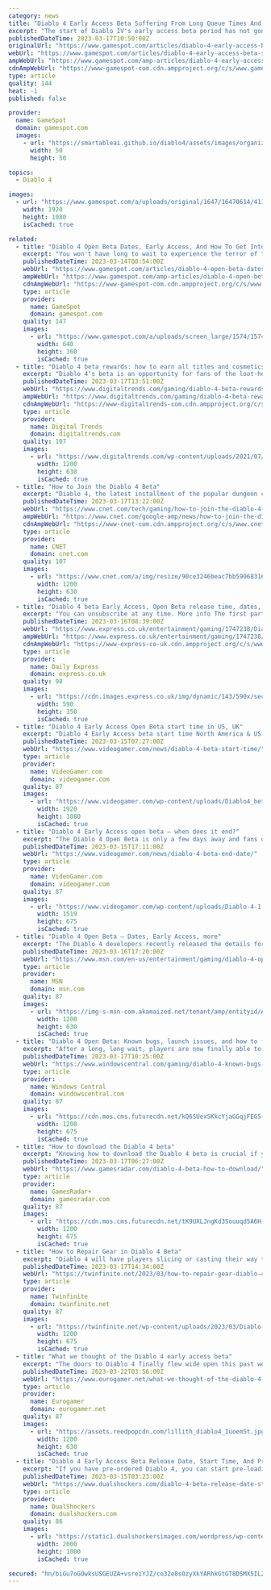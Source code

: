```yaml
---
category: news
title: "Diablo 4 Early Access Beta Suffering From Long Queue Times And Server Issues"
excerpt: "The start of Diablo IV's early access beta period has not gone quite as planned, with queue times of nearly two hours for many players on top of authentication server issues resulting in slow or ..."
publishedDateTime: 2023-03-17T10:50:00Z
originalUrl: "https://www.gamespot.com/articles/diablo-4-early-access-beta-suffering-from-long-queue-times-and-server-issues/1100-6512451/"
webUrl: "https://www.gamespot.com/articles/diablo-4-early-access-beta-suffering-from-long-queue-times-and-server-issues/1100-6512451/"
ampWebUrl: "https://www.gamespot.com/amp-articles/diablo-4-early-access-beta-suffering-from-long-queue-times-and-server-issues/1100-6512451/"
cdnAmpWebUrl: "https://www-gamespot-com.cdn.ampproject.org/c/s/www.gamespot.com/amp-articles/diablo-4-early-access-beta-suffering-from-long-queue-times-and-server-issues/1100-6512451/"
type: article
quality: 144
heat: -1
published: false

provider:
  name: GameSpot
  domain: gamespot.com
  images:
    - url: "https://smartableai.github.io/diablo4/assets/images/organizations/gamespot.com-50x50.jpg"
      width: 50
      height: 50

topics:
  - Diablo 4

images:
  - url: "https://www.gamespot.com/a/uploads/original/1647/16470614/4114029-diablo4betaqueuetimes.jpg"
    width: 1920
    height: 1080
    isCached: true

related:
  - title: "Diablo 4 Open Beta Dates, Early Access, And How To Get Into Beta"
    excerpt: "You won't have long to wait to experience the terror of the Burning Hells in Diablo IV before the game officially launches in June."
    publishedDateTime: 2023-03-14T08:54:00Z
    webUrl: "https://www.gamespot.com/articles/diablo-4-open-beta-dates-early-access-and-how-to-get-into-beta/1100-6511672/"
    ampWebUrl: "https://www.gamespot.com/amp-articles/diablo-4-open-beta-dates-early-access-and-how-to-get-into-beta/1100-6511672/"
    cdnAmpWebUrl: "https://www-gamespot-com.cdn.ampproject.org/c/s/www.gamespot.com/amp-articles/diablo-4-open-beta-dates-early-access-and-how-to-get-into-beta/1100-6511672/"
    type: article
    provider:
      name: GameSpot
      domain: gamespot.com
    quality: 147
    images:
      - url: "https://www.gamespot.com/a/uploads/screen_large/1574/15746725/4072834-preview_diablo4_v2_site.jpg"
        width: 640
        height: 360
        isCached: true
  - title: "Diablo 4 beta rewards: how to earn all titles and cosmetics"
    excerpt: "Diablo 4‘s beta is an opportunity for fans of the loot-heavy role-playing game to sink some time into its dark and demonic world before the game launches on June 6. Though you can invest a good bit of ..."
    publishedDateTime: 2023-03-17T13:51:00Z
    webUrl: "https://www.digitaltrends.com/gaming/diablo-4-beta-rewards/"
    ampWebUrl: "https://www.digitaltrends.com/gaming/diablo-4-beta-rewards/?amp"
    cdnAmpWebUrl: "https://www-digitaltrends-com.cdn.ampproject.org/c/s/www.digitaltrends.com/gaming/diablo-4-beta-rewards/?amp"
    type: article
    provider:
      name: Digital Trends
      domain: digitaltrends.com
    quality: 107
    images:
      - url: "https://www.digitaltrends.com/wp-content/uploads/2021/07/diablo4.jpg?resize=1200%2C630&p=1"
        width: 1200
        height: 630
        isCached: true
  - title: "How to Join the Diablo 4 Beta"
    excerpt: "Diablo 4, the latest installment of the popular dungeon crawler, comes out in June, but players can try out some of the game in beta before its full release. The Diablo 4 Open Beta and Early Access ..."
    publishedDateTime: 2023-03-17T13:22:00Z
    webUrl: "https://www.cnet.com/tech/gaming/how-to-join-the-diablo-4-beta/"
    ampWebUrl: "https://www.cnet.com/google-amp/news/how-to-join-the-diablo-4-beta/"
    cdnAmpWebUrl: "https://www-cnet-com.cdn.ampproject.org/c/s/www.cnet.com/google-amp/news/how-to-join-the-diablo-4-beta/"
    type: article
    provider:
      name: CNET
      domain: cnet.com
    quality: 107
    images:
      - url: "https://www.cnet.com/a/img/resize/90ce3246beac7bb59068316e528235cb51411db0/hub/2022/12/07/9509de80-c045-4bae-804a-de50725bba94/igcshowcase-lilith-elias-01.png?auto=webp&fit=crop&height=630&precrop=1920,975,x0,y0&width=1200"
        width: 1200
        height: 630
        isCached: true
  - title: "Diablo 4 beta Early Access, Open Beta release time, dates, pre-load and campaign content"
    excerpt: "You can unsubscribe at any time. More info The first part of Diablo 4's pre-release beta is about to get started. First up is the Diablo 4 Early Access beta, which is available on PlayStation 5 and ..."
    publishedDateTime: 2023-03-16T08:39:00Z
    webUrl: "https://www.express.co.uk/entertainment/gaming/1747238/Diablo-4-beta-Early-Access-Open-Beta-release-time-dates-pre-load-campaign-content"
    ampWebUrl: "https://www.express.co.uk/entertainment/gaming/1747238/Diablo-4-beta-Early-Access-Open-Beta-release-time-dates-pre-load-campaign-content/amp"
    cdnAmpWebUrl: "https://www-express-co-uk.cdn.ampproject.org/c/s/www.express.co.uk/entertainment/gaming/1747238/Diablo-4-beta-Early-Access-Open-Beta-release-time-dates-pre-load-campaign-content/amp"
    type: article
    provider:
      name: Daily Express
      domain: express.co.uk
    quality: 98
    images:
      - url: "https://cdn.images.express.co.uk/img/dynamic/143/590x/secondary/Diablo-4-Early-Access-and-Open-beta-4630485.jpg?r=1678981168977"
        width: 590
        height: 350
        isCached: true
  - title: "Diablo 4 Early Access Open Beta start time in US, UK"
    excerpt: "Diablo 4 Early Access beta start time North America & US Diablo 4 Early Access beta start time South America Diablo 4 Early Access beta start time UK Diablo 4 Early Access beta start time Europe ..."
    publishedDateTime: 2023-03-15T07:27:00Z
    webUrl: "https://www.videogamer.com/news/diablo-4-beta-start-time/"
    type: article
    provider:
      name: VideoGamer.com
      domain: videogamer.com
    quality: 87
    images:
      - url: "https://www.videogamer.com/wp-content/uploads/Diablo4_betastarttime.jpg"
        width: 1920
        height: 1080
        isCached: true
  - title: "Diablo 4 Early Access open beta – when does it end?"
    excerpt: "The Diablo 4 Open Beta is only a few days away and fans of the Blizzard franchise are gearing up to take on dangerous dungeons and demonic creatures once it drops. NOW READ: Diablo 4 Early Access Open Beta start time in US, UK Much like any other early .."
    publishedDateTime: 2023-03-15T17:11:00Z
    webUrl: "https://www.videogamer.com/news/diablo-4-beta-end-date/"
    type: article
    provider:
      name: VideoGamer.com
      domain: videogamer.com
    quality: 87
    images:
      - url: "https://www.videogamer.com/wp-content/uploads/Diablo-4-1.jpg"
        width: 1519
        height: 675
        isCached: true
  - title: "Diablo 4 Open Beta – Dates, Early Access, more"
    excerpt: "The Diablo 4 developers recently released the details for the game’s open beta, including its dates, early access, and more. This announcement came via a post on their official site, as well as on a ..."
    publishedDateTime: 2023-03-16T17:20:00Z
    webUrl: "https://www.msn.com/en-us/entertainment/gaming/diablo-4-open-beta-dates-early-access-more/ar-AA17GXjT"
    type: article
    provider:
      name: MSN
      domain: msn.com
    quality: 87
    images:
      - url: "https://img-s-msn-com.akamaized.net/tenant/amp/entityid/AA17H27H.img?h=630&w=1200&m=6&q=60&o=t&l=f&f=jpg&x=579&y=201"
        width: 1200
        height: 630
        isCached: true
  - title: "Diablo 4 Open Beta: Known bugs, launch issues, and how to fix them"
    excerpt: "After a long, long wait, players are now finally able to play Diablo 4 thanks to the arrival of the Open Beta. The first run of the beta, exclusive to fans that preorder Blizzard's latest dungeon ..."
    publishedDateTime: 2023-03-17T10:25:00Z
    webUrl: "https://www.windowscentral.com/gaming/diablo-4-known-bugs-launch-issues"
    type: article
    provider:
      name: Windows Central
      domain: windowscentral.com
    quality: 87
    images:
      - url: "https://cdn.mos.cms.futurecdn.net/kQ6SUexSKkcYjaGGqjFEG5-1200-80.jpg"
        width: 1200
        height: 675
        isCached: true
  - title: "How to download the Diablo 4 beta"
    excerpt: "Knowing how to download the Diablo 4 beta is crucial if you want to get an early taste of this upcoming hack and slasher, before it officially launches this June. If you're worried about how to access ..."
    publishedDateTime: 2023-03-17T06:27:00Z
    webUrl: "https://www.gamesradar.com/diablo-4-beta-how-to-download/"
    type: article
    provider:
      name: GamesRadar+
      domain: gamesradar.com
    quality: 87
    images:
      - url: "https://cdn.mos.cms.futurecdn.net/tK9UXLJngKd3Souuqd5A6H-1200-80.jpg"
        width: 1200
        height: 675
        isCached: true
  - title: "How to Repair Gear in Diablo 4 Beta"
    excerpt: "Diablo 4 will have players slicing or casting their way through hordes of demons and other denizens of the Hells. With so many enemies to go through, it’s no surprise that a player’s gear is bound to ..."
    publishedDateTime: 2023-03-17T14:34:00Z
    webUrl: "https://twinfinite.net/2023/03/how-to-repair-gear-diablo-4/"
    type: article
    provider:
      name: Twinfinite
      domain: twinfinite.net
    quality: 87
    images:
      - url: "https://twinfinite.net/wp-content/uploads/2023/03/Diablo-4-1.jpg"
        width: 1200
        height: 675
        isCached: true
  - title: "What we thought of the Diablo 4 early access beta"
    excerpt: "The doors to Diablo 4 finally flew wide open this past weekend, ahead of the game's release in a couple of months' ..."
    publishedDateTime: 2023-03-22T03:56:00Z
    webUrl: "https://www.eurogamer.net/what-we-thought-of-the-diablo-4-early-access-beta"
    type: article
    provider:
      name: Eurogamer
      domain: eurogamer.net
    quality: 87
    images:
      - url: "https://assets.reedpopcdn.com/lillith_diablo4_Iuoem5t.jpg/BROK/thumbnail/1200x630/lillith_diablo4_Iuoem5t.jpg"
        width: 1200
        height: 630
        isCached: true
  - title: "Diablo 4 Early Access Beta Release Date, Start Time, And Pre-Load Details"
    excerpt: "If you have pre-ordered Diablo 4, you can start pre-loading today! As for the start time for the Diablo 4 beta, players will be able to jump in at 9AM PT / 12PM ET / 5PM UTC on March 17th. Pre-loading ..."
    publishedDateTime: 2023-03-15T03:23:00Z
    webUrl: "https://www.dualshockers.com/diablo-4-beta-release-date-start-time/"
    type: article
    provider:
      name: DualShockers
      domain: dualshockers.com
    quality: 86
    images:
      - url: "https://static1.dualshockersimages.com/wordpress/wp-content/uploads/2023/03/diablo-4.jpg"
        width: 2000
        height: 1000
        isCached: true

secured: "hn/biGu7oGOwksUSGEUZA+vsreiYJZ/co32e8sOzyXkYARhkGtGT8DSMX5ILZg7YPOwCerAm83T7lDb1Bj84LU7spnbVFRRpTuWz7vZ54xEhH64k+TP7lmaHfgynD841HjkzKhcO0tmZlYjqKlp7sLigKd0G2v+/ejv18uSiTOodEWW82XDaY2YHxzdGNEmZKLztku7O6CYURui64TIkMlJkerhbaoC/ZXC0xV0/meKbPJ+DK7ubuEyywH5NA3EkHZDIuL+BrmpAaDczm6r0IPdOpGCDa28Hugi2fWdtF6Ci7/zIXenMGRAGKxqILMg2+wDjLnRnHqJS+qVF7AnQzz/71GL8vgElOoXDNFuz3d4=;+HeVc45h/IHyk+jhovpzbg=="
---
```


